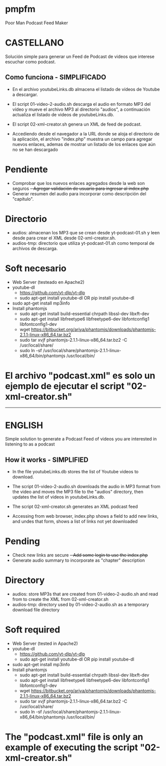 # pmpfm

Poor Man Podcast Feed Maker


# CASTELLANO

Solución simple para generar un Feed de Podcast de videos que interese escuchar como podcast.


## Como funciona - SIMPLIFICADO

- En el archivo youtubeLinks.db almacena el listado de vídeos de Youtube a descargar.

- El script 01-video-2-audio.sh descarga el audio en formato MP3 del vídeo y mueve el archivo MP3 al directorio "audios", a continuación actualiza el listado de videos de youtubeLinks.db.

- El script 02-xml-creator.sh genera un XML de feed de podcast.

- Accediendo desde el navegador a la URL donde se aloja el directorio de la aplicación, el archivo "index.php" muestra un campo para agregar nuevos enlaces, ademas de mostrar un listado de los enlaces que aún no se han descargado


# Pendiente

- Comprobar que los nuevos enlaces agregados desde la web son seguros
~~- Agregar validación de usuario para ingresar al index.php~~
- Generar resumen del audio para incorporar como descripción del "capítulo".


# Directorio

- audios: almacenan los MP3 que se crean desde yt-podcast-01.sh y leen desde para crear el XML desde 02-xml-creator.sh.
- audios-tmp: directorio que utiliza yt-podcast-01.sh como temporal de archivos de descarga.


# Soft necesario

- Web Server (testeado en Apache2)
- youtube-dl
	- https://github.com/yt-dlp/yt-dlp
	- sudo apt-get install youtube-dl OR pip install youtube-dl
- sudo apt-get install mp3info
- Install phantomjs
	- sudo apt-get install build-essential chrpath libssl-dev libxft-dev
	- sudo apt-get install libfreetype6 libfreetype6-dev libfontconfig1 libfontconfig1-dev
	- wget https://bitbucket.org/ariya/phantomjs/downloads/phantomjs-2.1.1-linux-x86_64.tar.bz2
	- sudo tar xvjf phantomjs-2.1.1-linux-x86_64.tar.bz2 -C /usr/local/share/
	- sudo ln -sf /usr/local/share/phantomjs-2.1.1-linux-x86_64/bin/phantomjs /usr/local/bin/

# El archivo "podcast.xml" es solo un ejemplo de ejecutar el script "02-xml-creator.sh"

---

# ENGLISH

Simple solution to generate a Podcast Feed of videos you are interested in listening to as a podcast


## How it works - SIMPLIFIED

- In the file youtubeLinks.db stores the list of Youtube videos to download.

- The script 01-video-2-audio.sh downloads the audio in MP3 format from the video and moves the MP3 file to the "audios" directory, then updates the list of videos in youtubeLinks.db.

- The script 02-xml-creator.sh generates an XML podcast feed

- Accessing from web browser, index.php shows a field to add new links, and undes that form, shows a list of links not yet downloaded

# Pending

- Check new links are secure
~~- Add some login to use the index.php~~
- Generate audio summary to incorporate as "chapter" description


# Directory

- audios: store MP3s that are created from 01-video-2-audio.sh and read from to create the XML from 02-xml-creator.sh
- audios-tmp: directory used by 01-video-2-audio.sh as a temporary download file directory


# Soft required

- Web Server (tested in Apache2)
- youtube-dl
	- https://github.com/yt-dlp/yt-dlp
	- sudo apt-get install youtube-dl OR pip install youtube-dl
- sudo apt-get install mp3info
- Install phantomjs
	- sudo apt-get install build-essential chrpath libssl-dev libxft-dev
	- sudo apt-get install libfreetype6 libfreetype6-dev libfontconfig1 libfontconfig1-dev
	- wget https://bitbucket.org/ariya/phantomjs/downloads/phantomjs-2.1.1-linux-x86_64.tar.bz2
	- sudo tar xvjf phantomjs-2.1.1-linux-x86_64.tar.bz2 -C /usr/local/share/
	- sudo ln -sf /usr/local/share/phantomjs-2.1.1-linux-x86_64/bin/phantomjs /usr/local/bin/

# The "podcast.xml" file is only an example of executing the script "02-xml-creator.sh"
